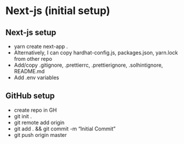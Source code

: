 # Next-js (initial setup)

## Next-js setup

- yarn create next-app .
- Alternatively, I can copy hardhat-config.js, packages.json, yarn.lock from other repo
- Add/copy .gitignore, .prettierrc, .prettierignore, .solhintignore, README.md
- Add .env variables

## GitHub setup

- create repo in GH
- git init .
- git remote add origin <URL>
- git add . && git commit -m “Initial Commit”
- git push origin master
